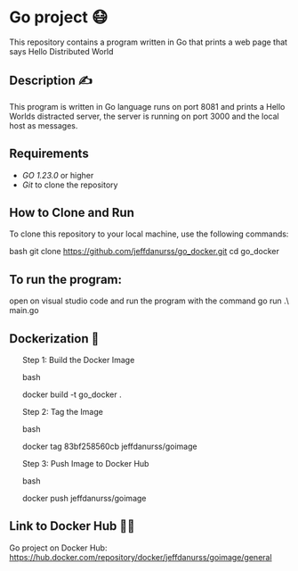 # Go project :mask:

This repository contains a program written in Go that prints a web page that says Hello Distributed World

## Description ✍

This program is written in Go language runs on port 8081 and prints a Hello Worlds distracted server, the server is running on port 3000 and the local host as messages.

## Requirements

- *GO 1.23.0* or higher
- *Git* to clone the repository

## How to Clone and Run

To clone this repository to your local machine, use the following commands:

bash
git clone https://github.com/jeffdanurss/go_docker.git
cd go_docker

## To run the program:

open on visual studio code and run the program with the command go run .\ main.go

## Dockerization 🐋
<ol>
  Step 1: Build the Docker Image

bash

docker build -t go_docker .


  Step 2: Tag the Image

bash

docker tag 83bf258560cb jeffdanurss/goimage


  Step 3: Push Image to Docker Hub
  
bash

docker push jeffdanurss/goimage

</ol>

## Link to Docker Hub 👩‍💻

Go project on Docker Hub: https://hub.docker.com/repository/docker/jeffdanurss/goimage/general
